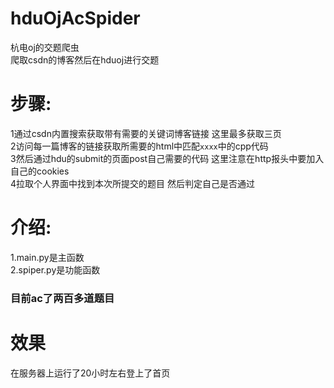 # hduOjAcSpider
杭电oj的交题爬虫  
爬取csdn的博客然后在hduoj进行交题  
# 步骤:
1通过csdn内置搜索获取带有需要的关键词博客链接 这里最多获取三页  
2访问每一篇博客的链接获取所需要的html中匹配<code>xxxx</code>中的cpp代码  
3然后通过hdu的submit的页面post自己需要的代码 这里注意在http报头中要加入自己的cookies  
4拉取个人界面中找到本次所提交的题目 然后判定自己是否通过
# 介绍:
1.main.py是主函数  
2.spiper.py是功能函数  
### 目前ac了两百多道题目
# 效果  
在服务器上运行了20小时左右登上了首页
